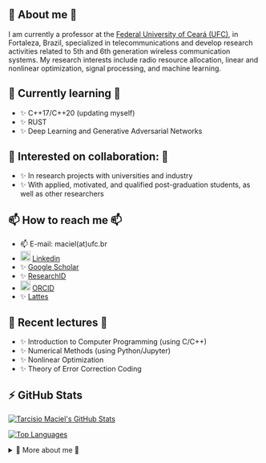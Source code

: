 <!--
**tfmaciel/tfmaciel** is a ✨ _special_ ✨ repository because its `README.md` (this file) appears on your GitHub profile.
-->

## 🔭 About me 🔭

I am currently a professor at the [Federal University of Ceará (UFC)](https://www.ufc.br/), in Fortaleza, Brazil,
specialized in telecommunications and develop research activities related to 5th and 6th generation wireless
communication systems. My research interests include radio resource allocation, linear and nonlinear optimization,
signal processing, and machine learning.
 
## 🌱 Currently learning 🌱
- ✨ C++17/C++20 (updating myself)
- ✨ RUST
- ✨ Deep Learning and Generative Adversarial Networks

## 👯 Interested on collaboration: 👯
- ✨ In research projects with universities and industry
- ✨ With applied, motivated, and qualified post-graduation students, as well as other researchers

## 📫 How to reach me 📫
- 📫 E-mail: maciel(at)ufc.br
- <img src="https://content.linkedin.com/content/dam/me/business/en-us/amp/brand-site/v2/bg/LI-Bug.svg.original.svg" alt="Linkedin" width="20px"/> [Linkedin][LinkedIn]
- ✨ [Google Scholar][GoogleScholar]
- ✨ [ResearchID][ResearchID]
- <img src="https://orcid.org/assets/vectors/orcid.logo.icon.svg" alt="ORCID" width="20px"/> [ORCID][ORCID]
- ✨ [Lattes][Lattes]

## 🔭 Recent lectures 🔭
- ✨ Introduction to Computer Programming (using C/C++)
- ✨ Numerical Methods (using Python/Jupyter)
- ✨ Nonlinear Optimization
- ✨ Theory of Error Correction Coding 

## :zap: GitHub Stats

[![Tarcisio Maciel's GitHub
Stats](https://github-readme-stats.vercel.app/api?username=tfmaciel)](https://github.com/tfmaciel/github-readme-stats)

[![Top Languages](https://github-readme-stats.vercel.app/api/top-langs/?username=tfmaciel)](https://github.com/tfmaciel/github-readme-stats)


<details>
  <summary>🔭 More about me 🔭</summary>

<!-- ## 🔭 More about me 🔭 -->

### 🔭 Degrees 🔭
- ✨ B.Sc. degree, 2001, Electrical Engineering, UFC.
- ✨ M.Sc. degree, 2003, Electrical Engineering, UFC.
- ✨ Dr.-Ing. degree, 2008, Electrical Engineering and Information Technology, [Technische Universitaet Darmstadt
(TUD)](https://www.tu-darmstadt.de/), Darmstadt, Germany.

### 🔭 Research activities 🔭
- ✨ [Wireless Telecommunications Research Group (GTEL)](https://gtel.ufc.br/) at the [Teleinformatics Engineering
Department (DETI)](https://deti.ufc.br/), UFC, 2001 to 2004, worked on wireless communications, radio resource
management, and smart antennas.
- ✨ [Communications Engineering Lab](https://www.kt.tu-darmstadt.de/fachgebiet_kt/index.en.jsp) at TUD, 2005 to 2008,
worked on wireless communications, radio resource management, and smart antennas.
- ✨ GTEL at DETI, UFC, 2009 until now, project coordination in wireless communications, radio resource
management, smart antennas, optimization, and machine learning applied to telecommunications.

### 🔭 Positions 🔭
- ✨ Professor at UFC - Campus de Sobral, Sobral, Computer Engineering course, 2009.
- ✨ Professor at the [Center of
Technology (CT)](https://ct.ufc.br/), UFC - Campus do Pici, Fortaleza, Environmental and Energy Engineering course, 2010 to 2015.
- ✨ Professor at [Teleinformatics Engineering Post-Graduation Program
(PPGETI)](https://ppgeti.ufc.br/), UFC, M.Sc. and Ph.D. in Teleinformatics Engineering courses, 2010 until now.
- ✨ Associate Professor II at DETI, UFC, Telecommunications Engineering and Computer Engineering courses, 2015 until now.
- ✨ Course vice-coordinator at DETI, UFC, Telecommunications Engineering course, 2017 to 2018.
- ✨ Course coordinator at DETI, UFC, Telecommunications Engineering course, 2019 to 2022.

### 🔭 Scholarships 🔭
- ✨ Scientific Initiation Program at UFC, 1997 to 1999, funded by [National Council for Scientific and Technological Development
(CNPq)](https://www.gov.br/cnpq/pt-br).
- ✨ Sandwich program at the [Technische Universitaet Hamburg-Harburg (TUHH)](https://www.tuhh.de/), 1999, funded by
[German Academic Exchange Service (DAAD)](https://www.daad.de/)/[Coordination for the Improvement of Higher Education
Personnel (CAPES)](https://www.gov.br/capes/pt-br).
- ✨ M.Sc. at UFC, 2002 to 2003, funded by [Ceará State Foundation for Scientific and Technological Support (FUNCAP)](https://www.funcap.ce.gov.br/)
- ✨ Ph.D. at TUD, 2005 to 2008, funded by DAAD/CAPES.
- ✨ Productivity in Science, 2016 until now, funded by CNPq.

</details>

<!--
- 🤔 I’m looking for help with ...
- 💬 Ask me about ...
- 📫 How to reach me: ...
- 😄 Pronouns: ...
- ⚡ Fun fact: ...
-->

[LinkedIn]: https://www.linkedin.com/in/tarcisio-maciel/
[GoogleScholar]: http://scholar.google.com/citations?user=PHgTVo0AAAAJ
[ResearchID]: https://publons.com/researcher/2586069/tarcisio-f-maciel/
[ORCID]: https://orcid.org/0000-0002-8861-1708
[Lattes]: http://lattes.cnpq.br/2055476391340850


<!-- Local Variables: -->
<!-- fill-column: 120 -->
<!-- End: -->
